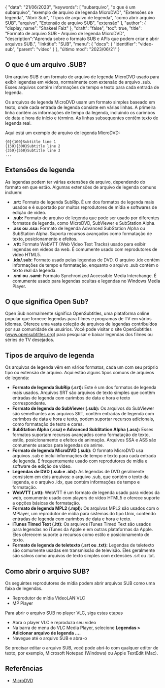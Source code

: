 {
"data": "21/06/2023",
  "keywords": [
"subarquivo",
"o que é um subarquivo",
"exemplo de arquivo de legenda MicroDVD",
"Extensões de legenda",
"Abrir Sub",
"Tipos de arquivo de legenda",
"como abrir arquivo SUB",
"arquivo",
"Extensão de arquivo SUB",
"extensão"
],
  "author": {
"display_name": "Shakeel Faiz"
},
"draft": "false",
"toc": true,
"title": "Formato de arquivo SUB - Arquivo de legenda MicroDVD",
  "description":"Aprenda sobre o formato SUB e APIs que podem criar e abrir arquivos SUB.",
"linktitle": "SUB",
  "menu": {
    "docs": {
      "identifier": "video-sub",
"parent": "vídeo"
}
},
"último mod": "2023/06/21"
}

## O que é um arquivo .SUB?

Um arquivo SUB é um formato de arquivo de legenda MicroDVD usado para exibir legendas em vídeos, normalmente com extensão de arquivo .sub. Esses arquivos contêm informações de tempo e texto para cada entrada de legenda.

Os arquivos de legenda MicroDVD usam um formato simples baseado em texto, onde cada entrada de legenda consiste em várias linhas. A primeira linha contém as informações de tempo da legenda, incluindo os carimbos de data e hora de início e término. As linhas subsequentes contêm texto de legenda real.

Aqui está um exemplo de arquivo de legenda MicroDVD:

```
{0}{100}Subtitle line 1
{150}{300}Subtitle line 2
{350}{550}Subtitle line 3
...
```

## Extensões de legenda

As legendas podem ter várias extensões de arquivo, dependendo do formato em que estão. Algumas extensões de arquivo de legenda comuns incluem:

- **.srt:** Formato de legenda SubRip. É um dos formatos de legenda mais usados e é suportado por muitos reprodutores de mídia e softwares de edição de vídeo.
- **.sub:** Formato de arquivo de legenda que pode ser usado por diferentes formatos de legenda, como MicroDVD, SubViewer e SubStation Alpha.
- **.ass ou .ssa:** Formato de legenda Advanced SubStation Alpha ou SubStation Alpha. Suporta recursos avançados como formatação de texto, posicionamento e efeitos.
- **.vtt:** Formato WebVTT (Web Video Text Tracks) usado para exibir legendas em vídeos da web. É comumente usado com reprodutores de vídeo HTML5.
- **.idx/.sub:** Formato usado pelas legendas de DVD. O arquivo .idx contém informações de tempo e formatação, enquanto o arquivo .sub contém o texto real da legenda.
- **.smi ou .sami:** Formato Synchronized Accessible Media Interchange. É comumente usado para legendas ocultas e legendas no Windows Media Player.

## O que significa Open Sub?

Open Sub normalmente significa OpenSubtitles, uma plataforma online popular que fornece legendas para filmes e programas de TV em vários idiomas. Oferece uma vasta coleção de arquivos de legendas contribuídos por sua comunidade de usuários. Você pode visitar o site OpenSubtitles (www.opensubtitles.org) para pesquisar e baixar legendas dos filmes ou séries de TV desejados.

## Tipos de arquivo de legenda

Os arquivos de legenda vêm em vários formatos, cada um com seu próprio tipo ou extensão de arquivo. Aqui estão alguns tipos comuns de arquivos de legenda:

- **Formato de legenda SubRip (.srt):** Este é um dos formatos de legenda mais usados. Arquivos SRT são arquivos de texto simples que contêm entradas de legenda com carimbos de data e hora e texto correspondente.
- **Formato de legenda do SubViewer (.sub):** Os arquivos do SubViewer são semelhantes aos arquivos SRT, contêm entradas de legenda com carimbos de data e hora e texto, podem suportar recursos adicionais, como formatação de texto e cores.
- **SubStation Alpha (.ssa) e Advanced SubStation Alpha (.ass):** Esses formatos suportam recursos avançados como formatação de texto, estilo, posicionamento e efeitos de animação. Arquivos SSA e ASS são comumente usados para legendas de anime.
- **Formato de legenda MicroDVD (.sub):** O formato MicroDVD usa arquivos .sub e inclui informações de tempo e texto para cada entrada de legenda. É frequentemente usado com reprodutores de mídia e software de edição de vídeo.
- **Legendas de DVD (.sub e .idx):** As legendas de DVD geralmente consistem em dois arquivos: o arquivo .sub, que contém o texto da legenda, e o arquivo .idx, que contém informações de tempo e formatação.
- **WebVTT (.vtt):** WebVTT é um formato de legenda usado para vídeos da web, comumente usado com players de vídeo HTML5 e oferece suporte a opções básicas de formatação.
- **Formato de legenda MPL2 (.mpl):** Os arquivos MPL2 são usados com o MPlayer, um reprodutor de mídia para sistemas do tipo Unix, contendo entradas de legenda com carimbos de data e hora e texto.
- **iTunes Timed Text (.itt):** Os arquivos iTunes Timed Text são usados para legendas no iTunes da Apple e em outras plataformas da Apple. Eles oferecem suporte a recursos como estilo e posicionamento de texto.
- **Formato de legenda de teletexto (.srt ou .txt):** Legendas de teletexto são comumente usadas em transmissão de televisão. Eles geralmente são salvos como arquivos de texto simples com extensões .srt ou .txt.

## Como abrir o arquivo SUB?

Os seguintes reprodutores de mídia podem abrir arquivos SUB como uma faixa de legendas.

- Reprodutor de mídia VideoLAN VLC
- MP Player

Para abrir o arquivo SUB no player VLC, siga estas etapas

- Abra o player VLC e reproduza seu vídeo
- Na barra de menu do VLC Media Player, selecione **Legendas > Adicionar arquivo de legenda ....**
- Navegue até o arquivo SUB e abra-o

Se precisar editar o arquivo SUB, você pode abri-lo com qualquer editor de texto, por exemplo, Microsoft Notepad (Windows) ou Apple TextEdit (Mac).

## Referências
* [MicroDVD](https://en.wikipedia.org/wiki/MicroDVD)

